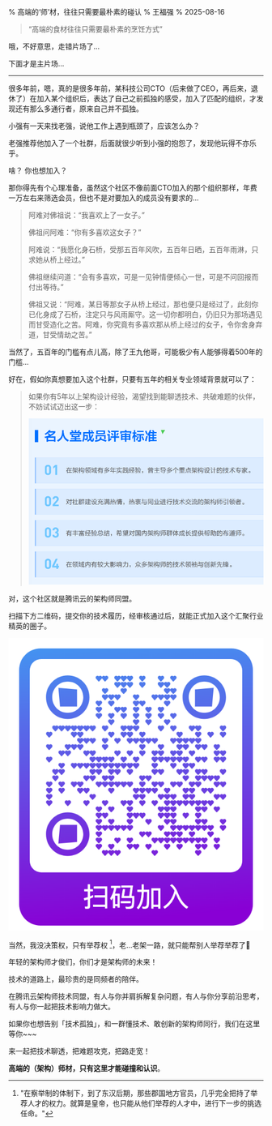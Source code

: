 % 高端的‘师’材，往往只需要最朴素的碰认
% 王福强
% 2025-08-16

> “高端的食材往往只需要最朴素的烹饪方式”

哦，不好意思，走错片场了...

下面才是主片场...

---

很多年前，嗯，真的是很多年前，某科技公司CTO（后来做了CEO，再后来，退休了）在加入某个组织后，表达了自己之前孤独的感受，加入了匹配的组织，才发现还有那么多通行者，原来自己并不孤独。

小强有一天来找老强，说他工作上遇到瓶颈了，应该怎么办？

老强推荐他加入了一个社群，后面就很少听到小强的抱怨了，发现他玩得不亦乐乎。

啥？ 你也想加入？

那你得先有个心理准备，虽然这个社区不像前面CTO加入的那个组织那样，年费一万左右来筛选会员，但也不是对要加入的成员没有要求的...

> 阿难对佛祖说：“我喜欢上了一女子。”
> 
> 佛祖问阿难：“你有多喜欢这女子？”
> 
> 阿难说：“我愿化身石桥，受那五百年风吹，五百年日晒，五百年雨淋，只求她从桥上经过。”
> 
> 佛祖继续问道：“会有多喜欢，可是一见钟情便倾心一世，可是不问回报而付出等待。”
> 
> 佛祖又说：“阿难，某日等那女子从桥上经过，那也便只是经过了，此刻你已化身成了石桥，注定只与风雨厮守。这一切你都明白，仍旧只为那场遇见而甘受造化之苦。阿难，你究竟有多喜欢那从桥上经过的女子，令你舍身弃道，甘受情劫之苦。”

当然了，五百年的门槛有点儿高，除了王九他哥，可能极少有人能够得着500年的门槛...

好在，假如你真想要加入这个社群，只要有五年的相关专业领域背景就可以了：

> 如果你有5年以上架构设计经验，渴望找到能聊透技术、共破难题的伙伴，不妨试试迈出这一步：
>
> ![](./images/AgAABgAm_Pg8DbsZNqhBnIjcf2S0nnoK.png)

对，这个社区就是腾讯云的架构师同盟。

扫描下方二维码，提交你的技术履历，经审核通过后，就能正式加入这个汇聚行业精英的圈子。 

![](./images/arch-leagure.png)

当然，我没决策权，只有举荐权 [^1]，老...老架一路，就只能帮别人举荐举荐了🤪

[^1]: "在察举制的体制下，到了东汉后期，那些郡国地方官员，几乎完全把持了举荐人才的权力。就算是皇帝，也只能从他们举荐的人才中，进行下一步的挑选任命。" 

年轻的架构师才俊们，你们才是架构师的未来！

技术的道路上，最珍贵的是同频者的陪伴。  

在腾讯云架构师技术同盟，有人与你并肩拆解复杂问题，有人与你分享前沿思考，有人与你一起把技术影响力做大。  

如果你也想告别「技术孤独」，和一群懂技术、敢创新的架构师同行，我们在这里等你~~~

来一起把技术聊透，把难题攻克，把路走宽！

**高端的（架构）师材，只有这里才能碰撞和认识**。




